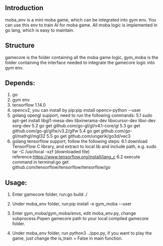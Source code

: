 ## Introduction
moba_env is a mini moba game, which can be integrated into gym env.
You can use this env to train AI for moba game.
All moba logic is implemented in go lang, which is easy to maintain.

## Structure
gamecore is the folder containing all the moba game logic, 
gym_moba is the folder containing the interface needed to integrate the gamecore logic into gym env.

## Depends:
1. go
1. gym env
1. tensorflow 1.14.0
1. opencv2, you can install by pip:pip install opencv-python --user
1. golang opengl support, need to run the following commands: 
5.1 sudo apt-get install libgl1-mesa-dev libxinerama-dev libxcursor-dev libxi-dev xorg-dev
5.2 go get github.com/go-gl/gl/v4.1-core/gl 
5.3 go get github.com/go-gl/glfw/v3.2/glfw
5.4 go get github.com/go-gl/mathgl/mgl32
5.5 go get github.com/ungerik/go3d/vec3
6. golang tensorflow support, follow the following steps:
6.1 download TensorFlow C library, and extract to local lib and include path, e.g. sudo tar -C /usr/local -xzf (downloaded file)
reference:https://www.tensorflow.org/install/lang_c
6.2 execute command in terminal:go get github.com/tensorflow/tensorflow/tensorflow/go

## Usage:
1. Enter gamecore folder, run:go build ./ 
2. Under moba_env folder, run:pip install -e gym_moba --user

3. Enter gym_moba/gym_moba/envs, edit moba_env.py, change subprocess.Popen gamecore path to your local compiled gamecore folder.

4. Under moba_env folder, run python3 ../ppo.py, if you want to play the game, just change the is_train = False in main function.
